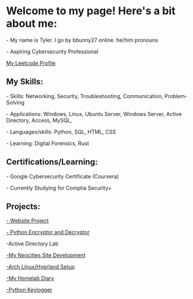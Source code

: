 <h1>Welcome to my page! Here's a bit about me:</h1>
<p>- My name is Tyler. I go by bbunny27 online. he/him pronouns</p>
<p>- Aspiring Cybersecurity Professional</p>
<a href="https://leetcode.com/bbunny27/">My Leetcode Profile</a>
<h2>My Skills:</h2>
<p>- Skills: Networking, Security, Troubleshooting, Communication, Problem-Solving </p>
<p>- Applications: Windows, Linux, Ubuntu Server, Windows Server, Active Directory, Access, MySQL,  </p>
<p>- Languages/skills: Python, SQL, HTML, CSS</p>
<p>- Learning: Digital Forensics, Rust</p>
<h2>Certifications/Learning:</h2>
<p>- Google Cybersecurity Certificate (Coursera) </p>
<p>- Currently Studying for Comptia Security+</p>
<H2>Projects:</H2>
<p><a href="https://github.com/bbunny27/MyWebsite">- Website Project</a></p>
<p><a href="https://github.com/bbunny27/pyencryptdecrypt">- Python Encryptor and Decryptor</a></p>
<p>-Active Directory Lab</p>
<p><a href="https://github.com/bbunny27/NeoCitiesWebsite">-My Neocities Site Development</p>
<p><a href="https://github.com/bbunny27/MyHyprlandSetup">-Arch Linux/Hyprland Setup</a></p>
<p><a href="https://github.com/bbunny27/HomeLabSetup">-My Homelab Diary</a></p>
<p><a href="https://github.com/bbunny27/Simple-Python-Keylogger">-Python Keylogger</a></p>

